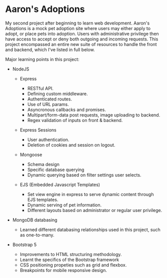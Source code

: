 # Aaron's Adoptions

My second project after beginning to learn web development. Aaron's Adoptions is a mock pet adoption site where users may either apply to adopt, or place pets into adoption.
Users with administrative privilege then have access to accept or deny both outgoing and incoming requests. This project encompassed an entire new suite of resources to handle
the front and backend, which I've listed in full below.

Major learning points in this project:

  - NodeJS
    - Express
      - RESTful API.
      - Defining custom middleware.
      - Authenticated routes.
      - Use of URL params.
      - Asyncronous callbacks and promises.
      - Multipart/form-data post requests, image uploading to backend.
      - Regex validation of inputs on front & backend.
      
    - Express Sessions
      - User authentication.
      - Deletion of cookies and session on logout.
      
    - Mongoose 
      - Schema design
      - Specific database querying
      - Dynamic querying based on filter settings user selects.
    
    - EJS (Embedded Javascript Templates)
      - Set view engine in express to serve dynamic content through EJS templates.
      - Dynamic serving of pet information.
      - Different layouts based on administrator or regular user privilege. 
    
  - MongoDB databasing
    - Learned different databasing relationships used in this project, such as one-to-many.
      
  - Bootstrap 5
    - Improvements to HTML structuring methodology.
    - Learnt the specifics of the Bootstrap framework
    - CSS positioning propeties such as grid and flexbox.
    - Breakpoints for mobile responsive design.
